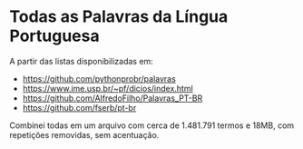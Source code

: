 # Todas as Palavras da Língua Portuguesa
A partir das listas disponibilizadas em:
- https://github.com/pythonprobr/palavras 
- https://www.ime.usp.br/~pf/dicios/index.html
- https://github.com/AlfredoFilho/Palavras_PT-BR
- https://github.com/fserb/pt-br

Combinei todas em um arquivo com cerca de 1.481.791 termos e 18MB, com repetições removidas, sem acentuação.
